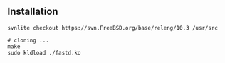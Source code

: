 
## Installation

    svnlite checkout https://svn.FreeBSD.org/base/releng/10.3 /usr/src

    # cloning ...
    make
    sudo kldload ./fastd.ko
